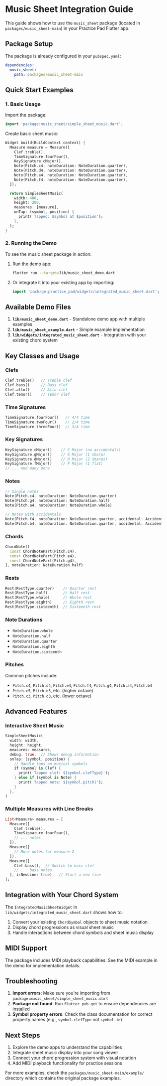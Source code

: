 # Music Sheet Integration Guide

This guide shows how to use the `music_sheet` package (located in `packages/music_sheet-main`) in your Practice Pad Flutter app.

## Package Setup

The package is already configured in your `pubspec.yaml`:

```yaml
dependencies:
  music_sheet:
    path: packages/music_sheet-main
```

## Quick Start Examples

### 1. Basic Usage

Import the package:
```dart
import 'package:music_sheet/simple_sheet_music.dart';
```

Create basic sheet music:
```dart
Widget build(BuildContext context) {
  Measure measure = Measure([
    Clef.treble(),
    TimeSignature.fourFour(),
    KeySignature.cMajor(),
    Note(Pitch.c4, noteDuration: NoteDuration.quarter),
    Note(Pitch.d4, noteDuration: NoteDuration.quarter),
    Note(Pitch.e4, noteDuration: NoteDuration.quarter),
    Note(Pitch.f4, noteDuration: NoteDuration.quarter),
  ]);

  return SimpleSheetMusic(
    width: 400,
    height: 200,
    measures: [measure],
    onTap: (symbol, position) {
      print('Tapped: $symbol at $position');
    },
  );
}
```

### 2. Running the Demo

To see the music sheet package in action:

1. Run the demo app:
   ```bash
   flutter run --target=lib/music_sheet_demo.dart
   ```

2. Or integrate it into your existing app by importing:
   ```dart
   import 'package:practice_pad/widgets/integrated_music_sheet.dart';
   ```

## Available Demo Files

1. **`lib/music_sheet_demo.dart`** - Standalone demo app with multiple examples
2. **`lib/music_sheet_example.dart`** - Simple example implementation
3. **`lib/widgets/integrated_music_sheet.dart`** - Integration with your existing chord system

## Key Classes and Usage

### Clefs
```dart
Clef.treble()   // Treble clef
Clef.bass()     // Bass clef
Clef.alto()     // Alto clef
Clef.tenor()    // Tenor clef
```

### Time Signatures
```dart
TimeSignature.fourFour()   // 4/4 time
TimeSignature.twoFour()    // 2/4 time
TimeSignature.threeFour()  // 3/4 time
```

### Key Signatures
```dart
KeySignature.cMajor()    // C Major (no accidentals)
KeySignature.gMajor()    // G Major (1 sharp)
KeySignature.dMajor()    // D Major (2 sharps)
KeySignature.fMajor()    // F Major (1 flat)
// ... and many more
```

### Notes
```dart
// Single notes
Note(Pitch.c4, noteDuration: NoteDuration.quarter)
Note(Pitch.g4, noteDuration: NoteDuration.half)
Note(Pitch.a4, noteDuration: NoteDuration.whole)

// Notes with accidentals
Note(Pitch.f4, noteDuration: NoteDuration.quarter, accidental: Accidental.sharp)
Note(Pitch.b4, noteDuration: NoteDuration.quarter, accidental: Accidental.flat)
```

### Chords
```dart
ChordNote([
  const ChordNotePart(Pitch.c4),
  const ChordNotePart(Pitch.e4),
  const ChordNotePart(Pitch.g4),
], noteDuration: NoteDuration.half)
```

### Rests
```dart
Rest(RestType.quarter)    // Quarter rest
Rest(RestType.half)       // Half rest
Rest(RestType.whole)      // Whole rest
Rest(RestType.eighth)     // Eighth rest
Rest(RestType.sixteenth)  // Sixteenth rest
```

### Note Durations
- `NoteDuration.whole`
- `NoteDuration.half`
- `NoteDuration.quarter`
- `NoteDuration.eighth`
- `NoteDuration.sixteenth`

### Pitches
Common pitches include:
- `Pitch.c4`, `Pitch.d4`, `Pitch.e4`, `Pitch.f4`, `Pitch.g4`, `Pitch.a4`, `Pitch.b4`
- `Pitch.c5`, `Pitch.d5`, etc. (higher octave)
- `Pitch.c3`, `Pitch.d3`, etc. (lower octave)

## Advanced Features

### Interactive Sheet Music
```dart
SimpleSheetMusic(
  width: width,
  height: height,
  measures: measures,
  debug: true,  // Shows debug information
  onTap: (symbol, position) {
    // Handle taps on musical symbols
    if (symbol is Clef) {
      print('Tapped clef: ${symbol.clefType}');
    } else if (symbol is Note) {
      print('Tapped note: ${symbol.pitch}');
    }
  },
)
```

### Multiple Measures with Line Breaks
```dart
List<Measure> measures = [
  Measure([
    Clef.treble(),
    TimeSignature.fourFour(),
    // ... notes
  ]),
  Measure([
    // More notes for measure 2
  ]),
  Measure([
    Clef.bass(),  // Switch to bass clef
    // ... bass notes
  ], isNewLine: true),  // Start a new line
];
```

## Integration with Your Chord System

The `IntegratedMusicSheetWidget` in `lib/widgets/integrated_music_sheet.dart` shows how to:

1. Convert your existing `ChordSymbol` objects to sheet music notation
2. Display chord progressions as visual sheet music
3. Handle interactions between chord symbols and sheet music display

## MIDI Support

The package includes MIDI playback capabilities. See the MIDI example in the demo for implementation details.

## Troubleshooting

1. **Import errors**: Make sure you're importing from `package:music_sheet/simple_sheet_music.dart`
2. **Package not found**: Run `flutter pub get` to ensure dependencies are installed
3. **Symbol property errors**: Check the class documentation for correct property names (e.g., `symbol.clefType` not `symbol.id`)

## Next Steps

1. Explore the demo apps to understand the capabilities
2. Integrate sheet music display into your song viewer
3. Connect your chord progression system with visual notation
4. Add MIDI playback functionality for practice sessions

For more examples, check the `packages/music_sheet-main/example/` directory which contains the original package examples.
